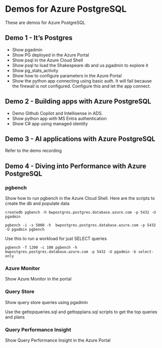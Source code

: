 # Demos for Azure PostgreSQL

These are demos for Azure PostgreSQL

## Demo 1 - It’s Postgres

- Show pgadmin
- Show PG deployed in the Azure Portal
- Show psql in the Azure Cloud Shell
- Show psql to load the Shakespeare db and us pgadmin to explore it
- Show pg_stats_activity
- Show how to configure parameters in the Azure Portal
- Show the python app connecting using basic auth. It will fail because the firewall is not configured. Configure this and let the app connect.

## Demo 2 - Building apps with Azure PostgreSQL

- Demo Github Copilot and Intellisense in ADS.
- Show python app with MS Entra authentication
- Show C# app using managed identity

## Demo 3 - AI applications with Azure PostgreSQL

Refer to the demo recording

## Demo 4 - Diving into Performance with Azure PostgreSQL

### pgbench

Show how to run pgbench in the Azure Cloud Shell. Here are the scripts to create the db and populate data

```azurecli
createdb pgbench -h bwpostgres.postgres.database.azure.com -p 5432 -U pgadmin
```

```azurecli
pgbench -i -s 5000 -h  bwpostgres.postgres.database.azure.com -p 5432 -U pgadmin pgbench
```

Use this to run a workload for just SELECT queries

```azurecli
pgbench -T 1200 -c 100 pgbench -h bwpostgres.postgres.database.azure.com -p 5432 -U pgadmin -b select-only
```

### Azure Monitor

Show Azure Monitor in the portal

### Query Store

Show query store queries using pgadmin

Use the gettopqueries.sql and gettopplans.sql scripts to get the top queries and plans

### Query Performance Insight

Show Query Performance Insight in the Azure Portal

